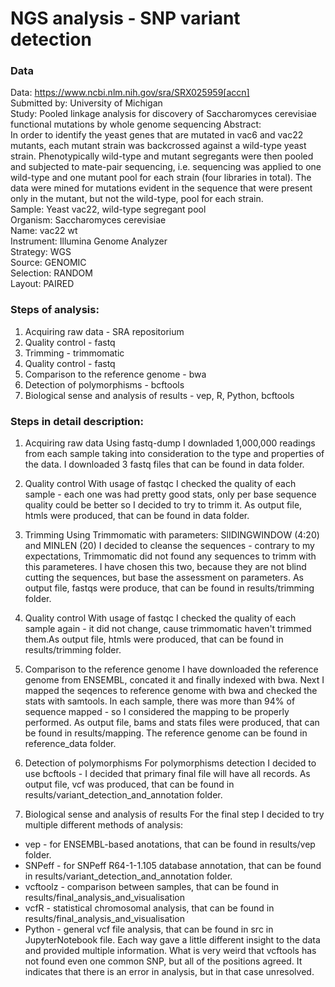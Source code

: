 # NGS analysis - SNP variant detection

### Data
Data: https://www.ncbi.nlm.nih.gov/sra/SRX025959[accn] <br>
Submitted by: University of Michigan<br>
Study: Pooled linkage analysis for discovery of Saccharomyces cerevisiae functional mutations by whole genome sequencing
Abstract:<br>
In order to identify the yeast genes that are mutated in vac6 and vac22 mutants, each mutant strain was backcrossed against a wild-type yeast strain. Phenotypically wild-type and mutant segregants were then pooled and subjected to mate-pair sequencing, i.e. sequencing was applied to one wild-type and one mutant pool for each strain (four libraries in total). The data were mined for mutations evident in the sequence that were present only in the mutant, but not the wild-type, pool for each strain.<br>
Sample: Yeast vac22, wild-type segregant pool<br>
Organism: Saccharomyces cerevisiae<br>
Name: vac22 wt<br>
Instrument: Illumina Genome Analyzer<br>
Strategy: WGS<br>
Source: GENOMIC<br>
Selection: RANDOM<br>
Layout: PAIRED<br>

### Steps of analysis:
1. Acquiring raw data - SRA repositorium
2. Quality control - fastq
3. Trimming - trimmomatic
4. Quality control - fastq
5. Comparison to the reference genome - bwa
6. Detection of polymorphisms - bcftools
7. Biological sense and analysis of results - vep, R, Python, bcftools

### Steps in detail description:
1. Acquiring raw data 
Using fastq-dump I downladed 1,000,000 readings from each sample taking into consideration to the type and properties of the data. I downloaded 3 fastq files that can be found in data folder.

2. Quality control
With usage of fastqc I checked the quality of each sample - each one was had pretty good stats, only per base sequence quality could be better so I decided to try to trimm it. As output file, htmls were produced, that can be found in data folder.

3. Trimming
Using Trimmomatic with parameters: SlIDINGWINDOW (4:20) and MINLEN (20) I decided to cleanse the sequences - contrary to my expectations, Trimmomatic did not found any sequences to trimm with this parameteres. I have chosen this two, because they are not blind cutting the sequences, but base the assessment on parameters. As output file, fastqs were produce, that can be found in results/trimming folder.

4. Quality control
With usage of fastqc I checked the quality of each sample again - it did not change, cause trimmomatic haven't trimmed them.As output file, htmls were produced, that can be found in results/trimming folder.

5. Comparison to the reference genome
I have downloaded the reference genome from ENSEMBL, concated it and finally indexed with bwa. Next I mapped the seqences to reference genome with bwa and checked the stats with samtools. In each sample, there was more than 94% of sequence mapped - so I considered the mapping to be properly performed. As output file, bams and stats files were produced, that can be found in results/mapping. The reference genome can be found in reference_data folder.

6. Detection of polymorphisms
For polymorphisms detection I decided to use bcftools - I decided that primary final file will have all records. As output file, vcf was produced, that can be found in results/variant_detection_and_annotation folder.

7. Biological sense and analysis of results
For the final step I decided to try multiple different methods of analysis:
* vep - for ENSEMBL-based anotations, that can be found in results/vep folder.
* SNPeff - for SNPeff R64-1-1.105 database annotation, that can be found in results/variant_detection_and_annotation folder.
* vcftoolz - comparison between samples, that can be found in  results/final_analysis_and_visualisation
* vcfR - statistical chromosomal analysis,  that can be found in  results/final_analysis_and_visualisation
* Python - general vcf file analysis,  that can be found in src in JupyterNotebook file.
Each way gave a little different insight to the data and provided multiple information.
What is very weird that vcftools has not found even one common SNP, but all of the positions agreed. It indicates that there is an error in analysis, but in that case unresolved.

